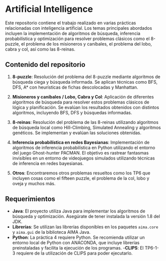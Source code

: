 # Artificial Intelligence

Este repositorio contiene el trabajo realizado en varias prácticas relacionadas con inteligencia artificial. Los temas principales abordados incluyen la implementación de algoritmos de búsqueda, inferencia probabilística y optimización para resolver problemas clásicos como el 8-puzzle, el problema de los misioneros y caníbales, el problema del lobo, cabra y col, así como las 8-reinas.

## Contenido del repositorio

1. **8-puzzle**: Resolución del problema del 8-puzzle mediante algoritmos de búsqueda ciega y búsqueda informada. Se aplican técnicas como BFS, DFS, A* con heurísticas de fichas descolocadas y Manhattan.

2. **Misioneros y caníbales / Lobo, Cabra y Col**: Aplicación de diferentes algoritmos de búsqueda para resolver estos problemas clásicos de lógica y planificación. Se evalúan los resultados obtenidos con distintos algoritmos, incluyendo BFS, DFS y búsquedas informadas.

3. **8-reinas**: Resolución del problema de las 8-reinas utilizando algoritmos de búsqueda local como Hill-Climbing, Simulated Annealing y algoritmos genéticos. Se implementan y evalúan las soluciones obtenidas.

4. **Inferencia probabilística en redes Bayesianas**: Implementación de algoritmos de inferencia probabilística en Python utilizando el entorno del juego Ghost-hunter PACMAN. El objetivo es rastrear fantasmas invisibles en un entorno de videojuegos simulados utilizando técnicas de inferencia en redes bayesianas.

5. **Otros**: Encontraremos otros problemas resueltos como los TP6 que incluyen cosas como el fifteen puzzle, el problema de la col, lobo y oveja y muchos más.

## Requerimientos

- **Java**: El proyecto utiliza Java para implementar los algoritmos de búsqueda y optimización. Asegúrate de tener instalada la versión 1.8 del JDK.
- **Librerías**: Se utilizan las librerías disponibles en los paquetes `aima.core` y `aima.gui` de la biblioteca AIMA Java.
- **Python**: La práctica 4 requiere Python. Se recomienda utilizar un entorno local de Python con ANACONDA, que incluye librerías preinstaladas y facilita la ejecución de los programas.
-**CLIPS**: El TP6-1-3 requiere de la utilización de CLIPS para poder ejecutarlo.
